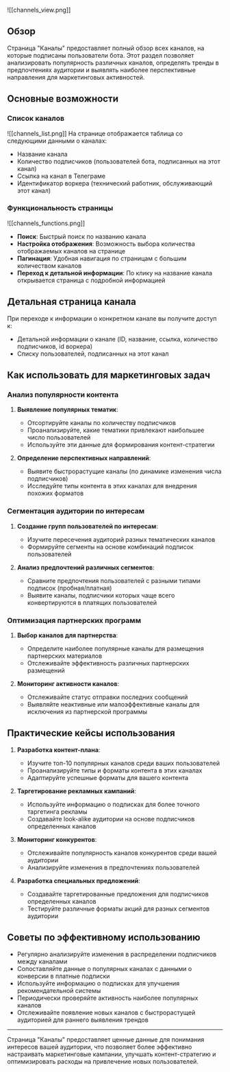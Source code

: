 ![[channels_view.png]]
## Обзор

Страница "Каналы"  предоставляет полный обзор всех каналов, на которые подписаны пользователи бота. Этот раздел позволяет анализировать популярность различных каналов, определять тренды в предпочтениях аудитории и выявлять наиболее перспективные направления для маркетинговых активностей.

## Основные возможности

### Список каналов

![[channels_list.png]]
На странице отображается таблица со следующими данными о каналах:
- Название канала
- Количество подписчиков (пользователей бота, подписанных на этот канал)
- Ссылка на канал в Телеграме
- Идентификатор воркера (технический работник, обслуживающий этот канал)

### Функциональность страницы

![[channels_functions.png]]
- **Поиск**: Быстрый поиск по названию канала
- **Настройка отображения**: Возможность выбора количества отображаемых каналов на странице
- **Пагинация**: Удобная навигация по страницам с большим количеством каналов
- **Переход к детальной информации**: По клику на название канала открывается страница с подробной информацией

## Детальная страница канала

При переходе к информации о конкретном канале вы получите доступ к:
- Детальной информации о канале (ID, название, ссылка, количество подписчиков, id воркера)
- Списку пользователей, подписанных на этот канал

## Как использовать для маркетинговых задач

### Анализ популярности контента

1. **Выявление популярных тематик**:
   - Отсортируйте каналы по количеству подписчиков
   - Проанализируйте, какие тематики привлекают наибольшее число пользователей
   - Используйте эти данные для формирования контент-стратегии

2. **Определение перспективных направлений**:
   - Выявите быстрорастущие каналы (по динамике изменения числа подписчиков)
   - Исследуйте типы контента в этих каналах для внедрения похожих форматов

### Сегментация аудитории по интересам

1. **Создание групп пользователей по интересам**:
   - Изучите пересечения аудиторий разных тематических каналов
   - Формируйте сегменты на основе комбинаций подписок пользователей

2. **Анализ предпочтений различных сегментов**:
   - Сравните предпочтения пользователей с разными типами подписок (пробная/платная)
   - Выявите каналы, подписчики которых чаще всего конвертируются в платящих пользователей

### Оптимизация партнерских программ

1. **Выбор каналов для партнерства**:
   - Определите наиболее популярные каналы для размещения партнерских материалов
   - Отслеживайте эффективность различных партнерских размещений

2. **Мониторинг активности каналов**:
   - Отслеживайте статус отправки последних сообщений
   - Выявляйте неактивные или малоэффективные каналы для исключения из партнерской программы

## Практические кейсы использования

1. **Разработка контент-плана**:
   - Изучите топ-10 популярных каналов среди ваших пользователей
   - Проанализируйте типы и форматы контента в этих каналах
   - Адаптируйте успешные форматы для вашего контента

2. **Таргетирование рекламных кампаний**:
   - Используйте информацию о подписках для более точного таргетинга рекламы
   - Создавайте look-alike аудитории на основе подписчиков определенных каналов

3. **Мониторинг конкурентов**:
   - Отслеживайте популярность каналов конкурентов среди вашей аудитории
   - Анализируйте изменения в предпочтениях пользователей

4. **Разработка специальных предложений**:
   - Создавайте таргетированные предложения для подписчиков определенных каналов
   - Тестируйте различные форматы акций для разных сегментов аудитории

## Советы по эффективному использованию

- Регулярно анализируйте изменения в распределении подписчиков между каналами
- Сопоставляйте данные о популярных каналах с данными о конверсии в платные подписки
- Используйте информацию о подписках для улучшения рекомендательной системы
- Периодически проверяйте активность наиболее популярных каналов
- Отслеживайте появление новых каналов с быстрорастущей аудиторией для раннего выявления трендов

---

Страница "Каналы" предоставляет ценные данные для понимания интересов вашей аудитории, что позволяет более эффективно настраивать маркетинговые кампании, улучшать контент-стратегию и оптимизировать расходы на привлечение новых пользователей.
